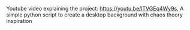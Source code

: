 Youtube video explaining the project: https://youtu.be/lTVGEq4Wy9s,
A simple python script to create a desktop background with chaos theory inspiration
